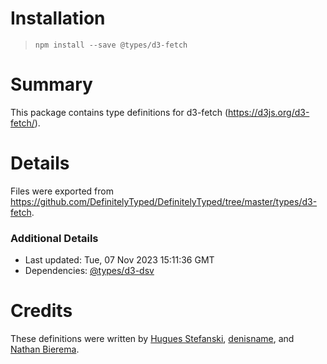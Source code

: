 # Installation
> `npm install --save @types/d3-fetch`

# Summary
This package contains type definitions for d3-fetch (https://d3js.org/d3-fetch/).

# Details
Files were exported from https://github.com/DefinitelyTyped/DefinitelyTyped/tree/master/types/d3-fetch.

### Additional Details
 * Last updated: Tue, 07 Nov 2023 15:11:36 GMT
 * Dependencies: [@types/d3-dsv](https://npmjs.com/package/@types/d3-dsv)

# Credits
These definitions were written by [Hugues Stefanski](https://github.com/ledragon), [denisname](https://github.com/denisname), and [Nathan Bierema](https://github.com/Methuselah96).
